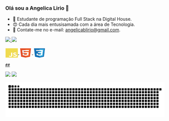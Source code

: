### Olá sou a Angelica Lirio 👋

- 🌱 Estudante de programação Full Stack na Digital House.
- 😍 Cada dia mais entusisamada com a área de Tecnologia.
- 📧 Contate-me no e-mail: angelicablirio@gmail.com.

 <div>
  <a href="https://github.com/angelicablirio">
  <img height="150em" src="https://github-readme-stats.vercel.app/api?username=angelicablirio&show_icons=true&theme=dracula&include_all_commits=true&count_private=true"/>
  <img height="150em" src="https://github-readme-stats.vercel.app/api/top-langs/?username=angelicablirio&layout=compact&langs_count=7&theme=dracula"/>
</div>
  
<div style="display: inline_block"><br>
  <img align="center" alt="Rafa-Js" height="30" width="40" src="https://raw.githubusercontent.com/devicons/devicon/master/icons/javascript/javascript-plain.svg">
  <img align="center" alt="Rafa-HTML" height="30" width="40" src="https://raw.githubusercontent.com/devicons/devicon/master/icons/html5/html5-original.svg">
  <img align="center" alt="Rafa-CSS" height="30" width="40" src="https://raw.githubusercontent.com/devicons/devicon/master/icons/css3/css3-original.svg">
</div>
  
    ##
 
<div> 
  <a href="https://instagram.com/angebarbieri" target="_blank"><img src="https://img.shields.io/badge/-Instagram-%23E4405F?style=for-the-badge&logo=instagram&logoColor=white" target="_blank"></a>
  <a href="https://www.linkedin.com/in/angelica-barbieri-l%C3%ADrio/" target="_blank"><img src="https://img.shields.io/badge/-LinkedIn-%230077B5?style=for-the-badge&logo=linkedin&logoColor=white" target="_blank"></a> 
 
  ![Snake animation](https://github.com/angelicablirio/angelicablirio/blob/output/github-contribution-grid-snake.svg)
 
</div>

